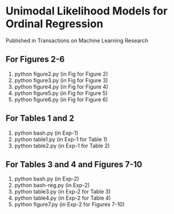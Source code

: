# Unimodal Likelihood Models for Ordinal Regression
Published in Transactions on Machine Learning Research

## For Figures 2-6
1. python figure2.py (in Fig for Figure 2)
2. python figure3.py (in Fig for Figure 3)
3. python figure4.py (in Fig for Figure 4)
4. python figure5.py (in Fig for Figure 5)
5. python figure6.py (in Fig for Figure 6)

## For Tables 1 and 2
1. python bash.py (in Exp-1)
2. python table1.py (in Exp-1 for Table 1)
3. python table2.py (in Exp-1 for Table 2)

## For Tables 3 and 4 and Figures 7-10
1. python bash.py (in Exp-2)
2. python bash-reg.py (in Exp-2)
3. python table3.py (in Exp-2 for Table 3)
4. python table4.py (in Exp-2 for Table 4)
5. python figure7.py (in Exp-2 for Figures 7-10)